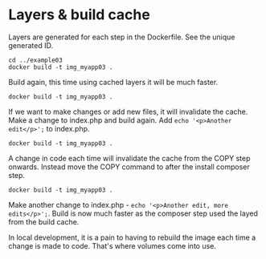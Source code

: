 # Layers & build cache

Layers are generated for each step in the Dockerfile. See the unique generated ID. 
```
cd ../example03 
docker build -t img_myapp03 .
```

Build again, this time using cached layers it will be much faster.

```
docker build -t img_myapp03 .
```

If we want to make changes or add new files, it will invalidate the cache. Make a change to index.php and build again. Add `echo '<p>Another edit</p>';` to index.php. 
```
docker build -t img_myapp03 .
```

A change in code each time will invalidate the cache from the COPY step onwards. Instead move the COPY command to after the install composer step. 
```
docker build -t img_myapp03 .
```
Make another change to index.php - `echo '<p>Another edit, more edits</p>';`. Build is now much faster as the composer step used the layed from the build cache. 

In local development, it is a pain to having to rebuild the image each time a change is made to code. That's where volumes come into use. 